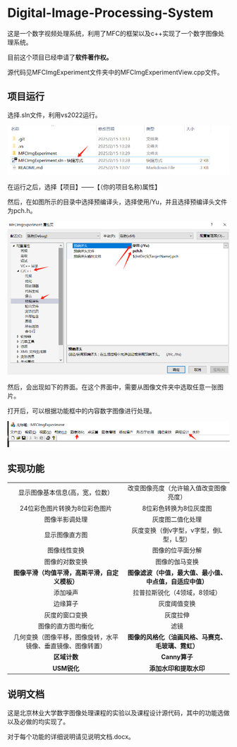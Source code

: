 # Digital-Image-Processing-System
这是一个数字视频处理系统，利用了MFC的框架以及c++实现了一个数字图像处理系统。

目前这个项目已经申请了**软件著作权。**

源代码见MFCImgExperiment文件夹中的MFCImgExperimentView.cpp文件。

## 项目运行

选择.sln文件，利用vs2022运行。

![image-20250215132935371](./images/image-20250215132935371.png)

在运行之后，选择【项目】——【（你的项目名称)属性】

然后，在如图所示的目录中选择预编译头，选择使用/Yu，并且选择预编译头文件为pch.h。

![](./images/image-20250215132341614.png)

然后，会出现如下的界面。在这个界面中，需要从图像文件夹中选取任意一张图片。

打开后，可以根据功能框中的内容数字图像进行处理。

![](./images/image-20250215133303745.png)

## 实现功能

|                                                              |                                                          |
| :----------------------------------------------------------: | :------------------------------------------------------: |
|               显示图像基本信息(高，宽，位数）                |          改变图像亮度（允许输入值改变图像亮度）          |
|                24位彩色图片转换为8位彩色图片                 |                  8位彩色转换为8位灰度图                  |
|                        图像半影调处理                        |                     灰度图二值化处理                     |
|                        显示图像直方图                        |          灰度变换（倒v字型，v字型，倒L型，L型）          |
|                         图像线性变换                         |                     图像的位平面分解                     |
|                        图像的对数变换                        |                      图像的伽马变换                      |
|        **图像平滑（均值平滑，高斯平滑，自定义模板）**        | **图像滤波（中值，最大值、最小值、中点值，自适应中值）** |
|                           添加噪声                           |               拉普拉斯锐化（4领域，8领域）               |
|                           边缘算子                           |                       灰度阈值变换                       |
|                        灰度的窗口变换                        |                         灰度拉伸                         |
|                      图像的直方图均衡化                      |                           滤镜                           |
| 几何变换（图像平移，图像旋转，水平镜像、垂直镜像、图像转置） |    **图像的风格化（油画风格、马赛克、毛玻璃、霓虹）**    |
|                         **区域计数**                         |                      **Canny算子**                       |
|                         **USM锐化**                          |                  **添加水印和提取水印**                  |



## 说明文档

这是北京林业大学数字图像处理课程的实验以及课程设计源代码，其中的功能选做以及必做的均实现了。

对于每个功能的详细说明请见说明文档.docx。

